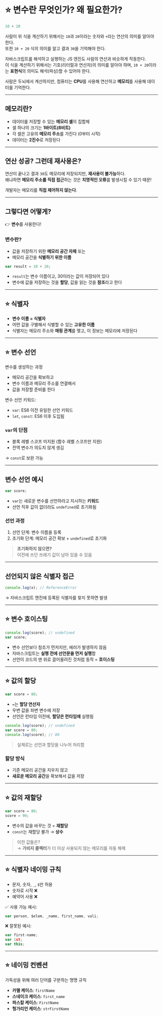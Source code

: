 # ⭐️ 변수란 무엇인가? 왜 필요한가?

```js
10 + 20
```

사람이 위 식을 계산하기 위해서는 `10`과 `20`이라는 숫자와 `+`라는 연산의 의미를 알아야 한다.  
또한 `10 + 20` 식의 의미를 알고 결과 `30`을 기억해야 한다.

자바스크립트를 해석하고 실행하는 JS 엔진도 사람의 연산과 비슷하게 작동한다.  
이 식을 계산하기 위해서는 기호(리터럴과 연산자)의 의미를 알아야 하며, `10 + 20`이라는 **표현식**의 의미도 해석(파싱)할 수 있어야 한다.

사람은 두뇌에서 계산하지만, 컴퓨터는 **CPU**를 사용해 연산하고 **메모리**를 사용해 데이터를 기억한다.

---

## 메모리란?

- 데이터를 저장할 수 있는 **메모리 셀**의 집합체
- 셀 하나의 크기는 **1바이트(8비트)**
- 각 셀은 고유의 **메모리 주소**를 가진다 (0부터 시작)
- 데이터는 **2진수**로 저장된다

---

## 연산 성공? 그런데 재사용은?

연산이 끝나고 결과 `30`도 메모리에 저장되지만, **재사용이 불가능**하다.  
왜냐하면 **메모리 주소를 직접 접근**하는 것은 **치명적인 오류**를 발생시킬 수 있기 때문!

개발자는 메모리를 **직접 제어하지 않는다**.

---

## 그렇다면 어떻게?

👉 **변수**를 사용한다!

### 변수란?

- 값을 저장하기 위한 **메모리 공간 자체** 또는
- 메모리 공간을 **식별하기 위한 이름**

```js
var result = 10 + 20;
```

- `result`는 변수 이름이고, 30이라는 값이 저장되어 있다
- 변수에 값을 저장하는 것을 **할당**, 값을 읽는 것을 **참조**라고 한다

---

## ⭐️ 식별자

- **변수 이름 = 식별자**
- 어떤 값을 구별해서 식별할 수 있는 **고유한 이름**
- 식별자는 메모리 주소와 **매핑 관계**를 맺고, 이 정보는 메모리에 저장된다

---

## ⭐️ 변수 선언

변수를 생성하는 과정

- 메모리 공간을 확보하고
- 변수 이름과 메모리 주소를 연결해서
- 값을 저장할 준비를 한다

변수 선언 키워드:

- `var`: ES6 이전 유일한 선언 키워드
- `let`, `const`: ES6 이후 도입됨

### `var`의 단점

- 블록 레벨 스코프 미지원 (함수 레벨 스코프만 지원)
- 전역 변수가 의도치 않게 생김

→ `const`로 보완 가능

---

## 변수 선언 예시

```js
var score;
```

- `var`는 새로운 변수를 선언하라고 지시하는 **키워드**
- 선언 직후 값이 없더라도 `undefined`로 초기화됨

### 선언 과정

1. 선언 단계: 변수 이름을 등록
2. 초기화 단계: 메모리 공간 확보 + `undefined`로 초기화

> **초기화하지 않으면?**  
> 이전에 쓰던 쓰레기 값이 남아 있을 수 있음

---

## 선언되지 않은 식별자 접근

```js
console.log(x); // ReferenceError
```

→ 자바스크립트 엔진에 등록된 식별자를 찾지 못하면 발생

---

## ⭐️ 변수 호이스팅

```js
console.log(score); // undefined
var score;
```

- 변수 선언보다 참조가 먼저지만, 에러가 발생하지 않음
- 자바스크립트는 **실행 전에 선언문을 먼저 실행**함
- 선언이 코드의 맨 위로 끌어올려진 것처럼 동작 = **호이스팅**

---

## ⭐️ 값의 할당

```js
var score = 80;
```

- `=`는 **할당 연산자**
- 우변 값을 좌변 변수에 저장
- 선언은 런타임 이전에, **할당은 런타임에** 실행됨

```js
console.log(score); // undefined
var score = 80;
console.log(score); // 80
```

> 실제로는 선언과 할당을 나누어 처리함

### 할당 방식

- 기존 메모리 공간을 지우지 않고
- **새로운 메모리 공간**을 확보해서 값을 저장

---

## ⭐️ 값의 재할당

```js
var score = 80;
score = 90;
```

- 변수의 값을 바꾸는 것 = **재할당**
- `const`는 재할당 불가 → **상수**

> 이전 값들은?  
> → **가비지 콜렉터**가 더 이상 사용되지 않는 메모리를 자동 해제

---

## ⭐️ 식별자 네이밍 규칙

- 문자, 숫자, `_`, `$`만 허용
- 숫자로 시작 ❌
- 예약어 사용 ❌

✅ 사용 가능 예시:

```js
var person, $elem, _name, first_name, vali;
```

❌ 잘못된 예시:

```js
var first-name;
var 1st;
var this;
```

---

## ⭐️ 네이밍 컨벤션

가독성을 위해 여러 단어를 구분하는 명명 규칙

- **카멜 케이스**: `firstName`
- **스네이크 케이스**: `first_name`
- **파스칼 케이스**: `FirstName`
- **헝가리언 케이스**: `strFirstName`
